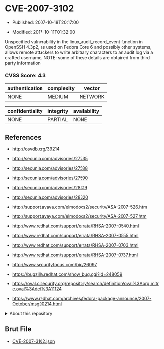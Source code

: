 # CVE-2007-3102

- Published: 2007-10-18T20:17:00

- Modified: 2017-10-11T01:32:00

Unspecified vulnerability in the linux_audit_record_event function in OpenSSH 4.3p2, as used on Fedora Core 6 and possibly other systems, allows remote attackers to write arbitrary characters to an audit log via a crafted username.  NOTE: some of these details are obtained from third party information.

### CVSS Score: **4.3**

| authentication | complexity | vector |
| --- | --- | --- |
| NONE | MEDIUM | NETWORK |

| confidentiality | integrity | availability |
| --- | --- | --- |
| NONE | PARTIAL | NONE |

## References

* http://osvdb.org/39214

* http://secunia.com/advisories/27235

* http://secunia.com/advisories/27588

* http://secunia.com/advisories/27590

* http://secunia.com/advisories/28319

* http://secunia.com/advisories/28320

* http://support.avaya.com/elmodocs2/security/ASA-2007-526.htm

* http://support.avaya.com/elmodocs2/security/ASA-2007-527.htm

* http://www.redhat.com/support/errata/RHSA-2007-0540.html

* http://www.redhat.com/support/errata/RHSA-2007-0555.html

* http://www.redhat.com/support/errata/RHSA-2007-0703.html

* http://www.redhat.com/support/errata/RHSA-2007-0737.html

* http://www.securityfocus.com/bid/26097

* https://bugzilla.redhat.com/show_bug.cgi?id=248059

* https://oval.cisecurity.org/repository/search/definition/oval%3Aorg.mitre.oval%3Adef%3A11124

* https://www.redhat.com/archives/fedora-package-announce/2007-October/msg00214.html

<details>
<summary>About this repository</summary> 

  This repository is part of the project [Live Hack CVE](https://github.com/Live-Hack-CVE). Main website can be found [www.live-hack.org](https://www.live-hack.org) 
  
  Made by [Sn0wAlice](https://github.com/Sn0wAlice) for the people that care about security and need to have a feed of the latest CVEs. Hope you enjoy it, don't forget to star the repo and follow me on [Twitter](https://twitter.com/Sn0wAlice) and [Github](https://github.com/Sn0wAlice). And that is my [personnal website](https://www.alice-snow.me/)

  - [Home Page](https://github.com/Live-Hack-CVE)
  - [Framework](https://github.com/Live-Hack-CVE/cve-framework)
  - [CVE database](https://github.com/Live-Hack-CVE/full_database)
  - [Changelog](https://github.com/Live-Hack-CVE/Changelog)
</details>

## Brut File

* [CVE-2007-3102.json](https://raw.githubusercontent.com/Live-Hack-CVE/full_database/main/cves/2007/CVE-2007-3102.json)

